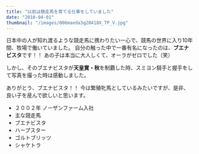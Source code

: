 ```yaml
---
title: "以前は競走馬を育てる仕事をしていました"
date: "2010-04-01"
thumbnail: "/images/006maeda3g20418X_TP_V.jpg"
---
```


日本中の人が知れ渡るような競走馬に携わりたい一心で、競馬の世界に入り10年間、牧場で働いていました。
自分の触った中で一番有名になったのは、**ブエナビスタ**です！！
あの子は本当に大人しくて、オーラがゼロでした（笑）

しかし、そのブエナビスタが**天皇賞・秋**を制覇した時、スミヨン騎手と握手をして写真を撮った時は感動しました。

ありがとう、ブエナビスタ！！
今は繁殖牝馬としているみたいですが、是非、良い子を産んで欲しいと思います。


- ２００２年 ノーザンファーム入社
- 主な競走馬
- ブエナビスタ
- ハープスター
- ゴルトブリッツ
- シャケトラ

